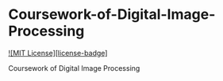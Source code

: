 # Coursework-of-Digital-Image-Processing
[![MIT License][license-badge]](LICENSE.md)

Coursework of Digital Image Processing
